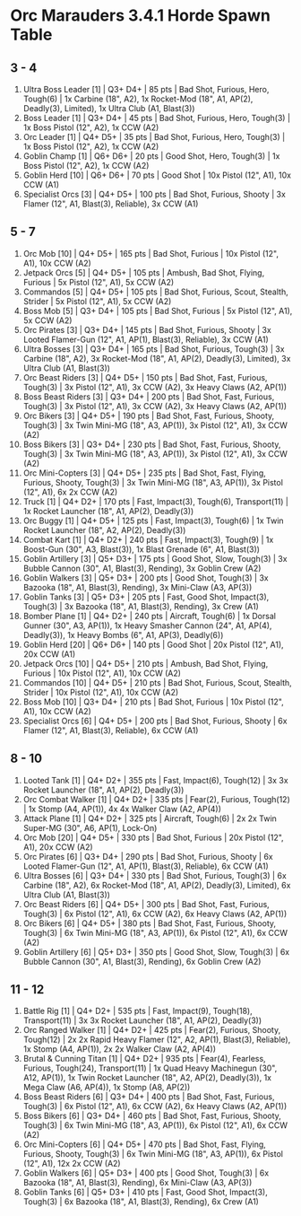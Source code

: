 # Orc Marauders 3.4.1 Horde Spawn Table

## 3 - 4

1. Ultra Boss Leader [1] | Q3+ D4+ | 85 pts | Bad Shot, Furious, Hero, Tough(6) | 1x Carbine (18", A2), 1x Rocket-Mod (18", A1, AP(2), Deadly(3), Limited), 1x Ultra Club (A1, Blast(3))
1. Boss Leader [1] | Q3+ D4+ | 45 pts | Bad Shot, Furious, Hero, Tough(3) | 1x Boss Pistol (12", A2), 1x CCW (A2)
1. Orc Leader [1] | Q4+ D5+ | 35 pts | Bad Shot, Furious, Hero, Tough(3) | 1x Boss Pistol (12", A2), 1x CCW (A2)
1. Goblin Champ [1] | Q6+ D6+ | 20 pts | Good Shot, Hero, Tough(3) | 1x Boss Pistol (12", A2), 1x CCW (A2)
1. Goblin Herd [10] | Q6+ D6+ | 70 pts | Good Shot | 10x Pistol (12", A1), 10x CCW (A1)
1. Specialist Orcs [3] | Q4+ D5+ | 100 pts | Bad Shot, Furious, Shooty | 3x Flamer (12", A1, Blast(3), Reliable), 3x CCW (A1)

## 5 - 7

1. Orc Mob [10] | Q4+ D5+ | 165 pts | Bad Shot, Furious | 10x Pistol (12", A1), 10x CCW (A2)
1. Jetpack Orcs [5] | Q4+ D5+ | 105 pts | Ambush, Bad Shot, Flying, Furious | 5x Pistol (12", A1), 5x CCW (A2)
1. Commandos [5] | Q4+ D5+ | 105 pts | Bad Shot, Furious, Scout, Stealth, Strider | 5x Pistol (12", A1), 5x CCW (A2)
1. Boss Mob [5] | Q3+ D4+ | 105 pts | Bad Shot, Furious | 5x Pistol (12", A1), 5x CCW (A2)
1. Orc Pirates [3] | Q3+ D4+ | 145 pts | Bad Shot, Furious, Shooty | 3x Looted Flamer-Gun (12", A1, AP(1), Blast(3), Reliable), 3x CCW (A1)
1. Ultra Bosses [3] | Q3+ D4+ | 165 pts | Bad Shot, Furious, Tough(3) | 3x Carbine (18", A2), 3x Rocket-Mod (18", A1, AP(2), Deadly(3), Limited), 3x Ultra Club (A1, Blast(3))
1. Orc Beast Riders [3] | Q4+ D5+ | 150 pts | Bad Shot, Fast, Furious, Tough(3) | 3x Pistol (12", A1), 3x CCW (A2), 3x Heavy Claws (A2, AP(1))
1. Boss Beast Riders [3] | Q3+ D4+ | 200 pts | Bad Shot, Fast, Furious, Tough(3) | 3x Pistol (12", A1), 3x CCW (A2), 3x Heavy Claws (A2, AP(1))
1. Orc Bikers [3] | Q4+ D5+ | 190 pts | Bad Shot, Fast, Furious, Shooty, Tough(3) | 3x Twin Mini-MG (18", A3, AP(1)), 3x Pistol (12", A1), 3x CCW (A2)
1. Boss Bikers [3] | Q3+ D4+ | 230 pts | Bad Shot, Fast, Furious, Shooty, Tough(3) | 3x Twin Mini-MG (18", A3, AP(1)), 3x Pistol (12", A1), 3x CCW (A2)
1. Orc Mini-Copters [3] | Q4+ D5+ | 235 pts | Bad Shot, Fast, Flying, Furious, Shooty, Tough(3) | 3x Twin Mini-MG (18", A3, AP(1)), 3x Pistol (12", A1), 6x 2x CCW (A2)
1. Truck [1] | Q4+ D2+ | 170 pts | Fast, Impact(3), Tough(6), Transport(11) | 1x Rocket Launcher (18", A1, AP(2), Deadly(3))
1. Orc Buggy [1] | Q4+ D5+ | 125 pts | Fast, Impact(3), Tough(6) | 1x Twin Rocket Launcher (18", A2, AP(2), Deadly(3))
1. Combat Kart [1] | Q4+ D2+ | 240 pts | Fast, Impact(3), Tough(9) | 1x Boost-Gun (30", A3, Blast(3)), 1x Blast Grenade (6", A1, Blast(3))
1. Goblin Artillery [3] | Q5+ D3+ | 175 pts | Good Shot, Slow, Tough(3) | 3x Bubble Cannon (30", A1, Blast(3), Rending), 3x Goblin Crew (A2)
1. Goblin Walkers [3] | Q5+ D3+ | 200 pts | Good Shot, Tough(3) | 3x Bazooka (18", A1, Blast(3), Rending), 3x Mini-Claw (A3, AP(3))
1. Goblin Tanks [3] | Q5+ D3+ | 205 pts | Fast, Good Shot, Impact(3), Tough(3) | 3x Bazooka (18", A1, Blast(3), Rending), 3x Crew (A1)
1. Bomber Plane [1] | Q4+ D2+ | 240 pts | Aircraft, Tough(6) | 1x Dorsal Gunner (30", A3, AP(1)), 1x Heavy Smasher Cannon (24", A1, AP(4), Deadly(3)), 1x Heavy Bombs (6", A1, AP(3), Deadly(6))
1. Goblin Herd [20] | Q6+ D6+ | 140 pts | Good Shot | 20x Pistol (12", A1), 20x CCW (A1)
1. Jetpack Orcs [10] | Q4+ D5+ | 210 pts | Ambush, Bad Shot, Flying, Furious | 10x Pistol (12", A1), 10x CCW (A2)
1. Commandos [10] | Q4+ D5+ | 210 pts | Bad Shot, Furious, Scout, Stealth, Strider | 10x Pistol (12", A1), 10x CCW (A2)
1. Boss Mob [10] | Q3+ D4+ | 210 pts | Bad Shot, Furious | 10x Pistol (12", A1), 10x CCW (A2)
1. Specialist Orcs [6] | Q4+ D5+ | 200 pts | Bad Shot, Furious, Shooty | 6x Flamer (12", A1, Blast(3), Reliable), 6x CCW (A1)

## 8 - 10

1. Looted Tank [1] | Q4+ D2+ | 355 pts | Fast, Impact(6), Tough(12) | 3x 3x Rocket Launcher (18", A1, AP(2), Deadly(3))
1. Orc Combat Walker [1] | Q4+ D2+ | 335 pts | Fear(2), Furious, Tough(12) | 1x Stomp (A4, AP(1)), 4x 4x Walker Claw (A2, AP(4))
1. Attack Plane [1] | Q4+ D2+ | 325 pts | Aircraft, Tough(6) | 2x 2x Twin Super-MG (30", A6, AP(1), Lock-On)
1. Orc Mob [20] | Q4+ D5+ | 330 pts | Bad Shot, Furious | 20x Pistol (12", A1), 20x CCW (A2)
1. Orc Pirates [6] | Q3+ D4+ | 290 pts | Bad Shot, Furious, Shooty | 6x Looted Flamer-Gun (12", A1, AP(1), Blast(3), Reliable), 6x CCW (A1)
1. Ultra Bosses [6] | Q3+ D4+ | 330 pts | Bad Shot, Furious, Tough(3) | 6x Carbine (18", A2), 6x Rocket-Mod (18", A1, AP(2), Deadly(3), Limited), 6x Ultra Club (A1, Blast(3))
1. Orc Beast Riders [6] | Q4+ D5+ | 300 pts | Bad Shot, Fast, Furious, Tough(3) | 6x Pistol (12", A1), 6x CCW (A2), 6x Heavy Claws (A2, AP(1))
1. Orc Bikers [6] | Q4+ D5+ | 380 pts | Bad Shot, Fast, Furious, Shooty, Tough(3) | 6x Twin Mini-MG (18", A3, AP(1)), 6x Pistol (12", A1), 6x CCW (A2)
1. Goblin Artillery [6] | Q5+ D3+ | 350 pts | Good Shot, Slow, Tough(3) | 6x Bubble Cannon (30", A1, Blast(3), Rending), 6x Goblin Crew (A2)

## 11 - 12

1. Battle Rig [1] | Q4+ D2+ | 535 pts | Fast, Impact(9), Tough(18), Transport(11) | 3x 3x Rocket Launcher (18", A1, AP(2), Deadly(3))
1. Orc Ranged Walker [1] | Q4+ D2+ | 425 pts | Fear(2), Furious, Shooty, Tough(12) | 2x 2x Rapid Heavy Flamer (12", A2, AP(1), Blast(3), Reliable), 1x Stomp (A4, AP(1)), 2x 2x Walker Claw (A2, AP(4))
1. Brutal & Cunning Titan [1] | Q4+ D2+ | 935 pts | Fear(4), Fearless, Furious, Tough(24), Transport(11) | 1x Quad Heavy Machinegun (30", A12, AP(1)), 1x Twin Rocket Launcher (18", A2, AP(2), Deadly(3)), 1x Mega Claw (A6, AP(4)), 1x Stomp (A8, AP(2))
1. Boss Beast Riders [6] | Q3+ D4+ | 400 pts | Bad Shot, Fast, Furious, Tough(3) | 6x Pistol (12", A1), 6x CCW (A2), 6x Heavy Claws (A2, AP(1))
1. Boss Bikers [6] | Q3+ D4+ | 460 pts | Bad Shot, Fast, Furious, Shooty, Tough(3) | 6x Twin Mini-MG (18", A3, AP(1)), 6x Pistol (12", A1), 6x CCW (A2)
1. Orc Mini-Copters [6] | Q4+ D5+ | 470 pts | Bad Shot, Fast, Flying, Furious, Shooty, Tough(3) | 6x Twin Mini-MG (18", A3, AP(1)), 6x Pistol (12", A1), 12x 2x CCW (A2)
1. Goblin Walkers [6] | Q5+ D3+ | 400 pts | Good Shot, Tough(3) | 6x Bazooka (18", A1, Blast(3), Rending), 6x Mini-Claw (A3, AP(3))
1. Goblin Tanks [6] | Q5+ D3+ | 410 pts | Fast, Good Shot, Impact(3), Tough(3) | 6x Bazooka (18", A1, Blast(3), Rending), 6x Crew (A1)